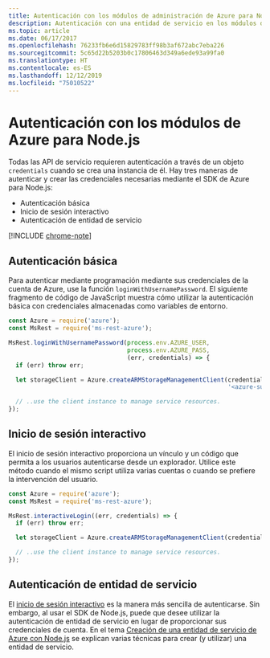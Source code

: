 ```yaml
---
title: Autenticación con los módulos de administración de Azure para Node.js
description: Autenticación con una entidad de servicio en los módulos de administración de Azure para Node.js
ms.topic: article
ms.date: 06/17/2017
ms.openlocfilehash: 76233fb6e6d15829783ff98b3af672abc7eba226
ms.sourcegitcommit: 5c65d22b5203b0c17806463d349a6ede93a99fa0
ms.translationtype: HT
ms.contentlocale: es-ES
ms.lasthandoff: 12/12/2019
ms.locfileid: "75010522"
---
```

# <a name="authenticate-with-the-azure-modules-for-nodejs"></a>Autenticación con los módulos de Azure para Node.js

Todas las API de servicio requieren autenticación a través de un objeto `credentials` cuando se crea una instancia de él. Hay tres maneras de autenticar y crear las credenciales necesarias mediante el SDK de Azure para Node.js: 

- Autenticación básica
- Inicio de sesión interactivo
- Autenticación de entidad de servicio

[!INCLUDE [chrome-note](includes/chrome-note.md)]

## <a name="basic-authentication"></a>Autenticación básica

Para autenticar mediante programación mediante sus credenciales de la cuenta de Azure, use la función `loginWithUsernamePassword`. El siguiente fragmento de código de JavaScript muestra cómo utilizar la autenticación básica con credenciales almacenadas como variables de entorno. 

```javascript
const Azure = require('azure');
const MsRest = require('ms-rest-azure');

MsRest.loginWithUsernamePassword(process.env.AZURE_USER, 
                                 process.env.AZURE_PASS, 
                                 (err, credentials) => {
  if (err) throw err;

  let storageClient = Azure.createARMStorageManagementClient(credentials, 
                                                             '<azure-subscription-id>');

  // ..use the client instance to manage service resources.
});
```

## <a name="interactive-login"></a>Inicio de sesión interactivo

El inicio de sesión interactivo proporciona un vínculo y un código que permita a los usuarios autenticarse desde un explorador. Utilice este método cuando el mismo script utiliza varias cuentas o cuando se prefiere la intervención del usuario.

```javascript
const Azure = require('azure');
const MsRest = require('ms-rest-azure');

MsRest.interactiveLogin((err, credentials) => {
  if (err) throw err;

  let storageClient = Azure.createARMStorageManagementClient(credentials, '<azure-subscription-id>');

  // ..use the client instance to manage service resources.
});
```

## <a name="service-principal-authentication"></a>Autenticación de entidad de servicio

El [inicio de sesión interactivo](#interactive-login) es la manera más sencilla de autenticarse. Sin embargo, al usar el SDK de Node.js, puede que desee utilizar la autenticación de entidad de servicio en lugar de proporcionar sus credenciales de cuenta. En el tema [Creación de una entidad de servicio de Azure con Node.js](./node-sdk-azure-authenticate-principal.md) se explican varias técnicas para crear (y utilizar) una entidad de servicio. 
